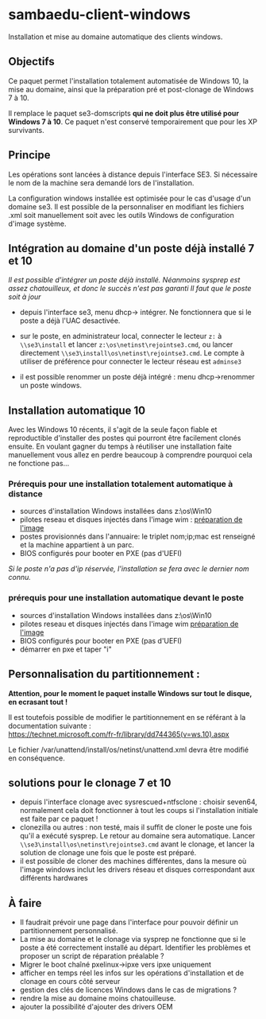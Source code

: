 # sambaedu-client-windows
Installation et mise au domaine automatique des clients windows.


## Objectifs

Ce paquet permet l'installation totalement automatisée de Windows 10, la mise au domaine, ainsi que la préparation pré et post-clonage de Windows 7 à 10.

Il remplace le paquet se3-domscripts **qui ne doit plus être utilisé pour Windows 7 à 10**. Ce paquet n'est conservé temporairement que pour les XP survivants.


## Principe

Les opérations sont lancées à distance depuis l'interface SE3. Si nécessaire le nom de la machine sera demandé lors de l'installation.

La configuration windows installée est optimisée pour le cas d'usage d'un domaine se3. Il est possible de la personnaliser en modifiant les fichiers .xml soit manuellement soit avec les outils Windows de configuration d'image système.


## Intégration au domaine d'un poste déjà installé 7 et 10

*Il est possible d'intégrer un poste déjà installé. Néanmoins sysprep est assez chatouilleux, et donc le succès n'est pas garanti Il faut que le poste soit à jour*

- depuis l'interface se3, menu dhcp-> intégrer. Ne fonctionnera que si le poste a déjà l'UAC desactivée.
- sur le poste, en administrateur local, connecter le lecteur `z:` à `\\se3\install` et lancer  `z:\os\netinst\rejointse3.cmd`, ou lancer directement `\\se3\install\os\netinst\rejointse3.cmd`. Le compte à utiliser de préférence pour connecter le lecteur réseau est `adminse3` 

- il est possible renommer un poste déjà intégré : menu dhcp->renommer un poste windows. 


## Installation automatique 10

Avec les Windows 10 récents, il s'agit de la seule façon fiable et reproductible d'installer des postes qui pourront être facilement clonés ensuite. En voulant gagner du temps à réutiliser une installation faite manuellement vous allez en perdre beaucoup à comprendre pourquoi cela ne fonctione pas... 

### Prérequis pour une installation totalement automatique à distance

- sources d'installation Windows installées dans z:\os\Win10
- pilotes reseau et disques injectés dans l'image wim : [préparation de l'image](preparation_image.md#préparation-de-limage-windows-dinstallation)
- postes provisionnés dans l'annuaire:  le triplet nom;ip;mac est renseigné et la machine appartient à un parc.
- BIOS configurés pour booter en PXE (pas d'UEFI)

*Si le poste n'a pas d'ip réservée, l'installation se fera avec le dernier nom connu.*


### prérequis pour une installation automatique devant le poste

- sources d'installation Windows installées dans z:\os\Win10
- pilotes reseau et disques injectés dans l'image wim [préparation de l'image](preparation_image.md#préparation-de-limage-windows-dinstallation)
- BIOS configurés pour booter en PXE (pas d'UEFI)
- démarrer en pxe et taper "i"


## Personnalisation du partitionnement :

 **Attention, pour le moment le paquet installe Windows sur tout le disque, en ecrasant tout !**
 
 Il est toutefois possible de modifier le partitionnement en se référant à la documentation suivante :  
 https://technet.microsoft.com/fr-fr/library/dd744365(v=ws.10).aspx
 
 Le fichier /var/unattend/install/os/netinst/unattend.xml devra être modifié en conséquence.
 

## solutions pour le clonage 7 et 10

- depuis l'interface clonage avec sysrescued+ntfsclone : choisir seven64, normalement cela doit fonctionner à tout les coups si l'installation initiale est faite par  ce paquet !
- clonezilla ou autres : non testé, mais il suffit de cloner le poste une fois qu'il a exécuté sysprep. Le retour au domaine sera automatique. Lancer `\\se3\install\os\netinst\rejointse3.cmd` avant le clonage, et lancer la solution de clonage une fois que le poste est préparé.
- il est possible de cloner des machines différentes, dans la mesure où l'image windows inclut les drivers réseau et disques correspondant aux différents hardwares


## À faire

- Il faudrait prévoir une page dans l'interface pour pouvoir définir un partitionnement personnalisé.
- La mise au domaine et le clonage via sysprep ne fonctionne que si le poste a été correctement installé au départ. Identifier les problèmes et proposer un script de réparation préalable ?
- Migrer le boot chaîné pxelinux->ipxe vers ipxe uniquement
- afficher en temps réel les infos sur les opérations d'installation et  de clonage en cours côté serveur
- gestion des clés de licences Windows dans le cas de migrations ?
- rendre la mise au domaine moins chatouilleuse.
- ajouter la possibilité d'ajouter des drivers OEM


